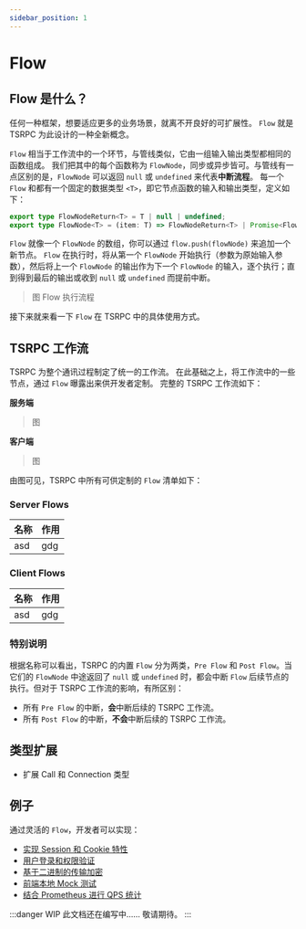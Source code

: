 ```yaml
---
sidebar_position: 1
---
```


# Flow

## Flow 是什么？

任何一种框架，想要适应更多的业务场景，就离不开良好的可扩展性。
`Flow` 就是 TSRPC 为此设计的一种全新概念。

`Flow` 相当于工作流中的一个环节，与管线类似，它由一组输入输出类型都相同的函数组成。
我们把其中的每个函数称为 `FlowNode`，同步或异步皆可。与管线有一点区别的是，`FlowNode` 可以返回 `null` 或 `undefined` 来代表**中断流程**。
每一个 `Flow` 和都有一个固定的数据类型 `<T>`，即它节点函数的输入和输出类型，定义如下：

```ts title="FlowNode 定义"
export type FlowNodeReturn<T> = T | null | undefined;
export type FlowNode<T> = (item: T) => FlowNodeReturn<T> | Promise<FlowNodeReturn<T>>;
```

`Flow` 就像一个 `FlowNode` 的数组，你可以通过 `flow.push(flowNode)` 来追加一个新节点。
`Flow` 在执行时，将从第一个 `FlowNode` 开始执行（参数为原始输入参数），然后将上一个 `FlowNode` 的输出作为下一个 `FlowNode` 的输入，逐个执行；直到得到最后的输出或收到 `null` 或 `undefined` 而提前中断。

> 图 Flow 执行流程

接下来就来看一下 `Flow` 在 TSRPC 中的具体使用方式。

## TSRPC 工作流

TSRPC 为整个通讯过程制定了统一的工作流。
在此基础之上，将工作流中的一些节点，通过 `Flow` 曝露出来供开发者定制。
完整的 TSRPC 工作流如下：

**服务端**
> 图

**客户端**
> 图

由图可见，TSRPC 中所有可供定制的 `Flow` 清单如下：

### Server Flows
| 名称 | 作用 |
| - | - |
| asd | gdg |

### Client Flows
| 名称 | 作用 |
| - | - |
| asd | gdg |

### 特别说明
根据名称可以看出，TSRPC 的内置 `Flow` 分为两类，`Pre Flow` 和 `Post Flow`。当它们的 `FlowNode` 中途返回了 `null` 或 `undefined` 时，都会中断 `Flow` 后续节点的执行。但对于 TSRPC 工作流的影响，有所区别：
- 所有 `Pre Flow` 的中断，**会**中断后续的 TSRPC 工作流。
- 所有 `Post Flow` 的中断，**不会**中断后续的 TSRPC 工作流。

## 类型扩展
- 扩展 Call 和 Connection 类型

## 例子
通过灵活的 `Flow`，开发者可以实现：
- [实现 Session 和 Cookie 特性](xxx.md)
- [用户登录和权限验证](xxx.md)
- [基于二进制的传输加密](xxx.md)
- [前端本地 Mock 测试](xxx.md)
- [结合 Prometheus 进行 QPS 统计](xxx.md)

<!-- - 触发事件：例如监听接收到 API 请求的事件，以便统计访问 QPS。
- 转换数据：例如在发送二进制数据前加密，接收数据前解密。
- 暂停继续：例如前端请求了一个需要登录的接口，则自动拉起登录弹框，登录成功后再继续发送请求。
- 中断流程：例如在检测到操作权限不足后，提前拦截 API 请求。 -->

:::danger WIP
此文档还在编写中…… 敬请期待。
:::